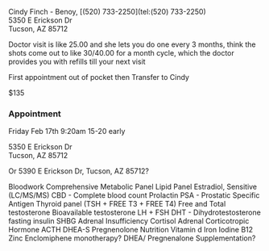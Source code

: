 Cindy Finch - Benoy,
[(520) 733-2250](tel:(520) 733-2250)  
5350 E Erickson Dr  
Tucson, AZ 85712


Doctor visit is like 25.00 and she lets you do one every 3 months, think the shots come out to like 30/40.00 for a month cycle, which the doctor provides you with refills till your next visit

First appointment out of pocket then Transfer to Cindy

$135

### Appointment 

Friday Feb 17th 9:20am 15-20 early

5350 E Erickson Dr  
Tucson, AZ 85712

Or 5390 E Erickson Dr, Tucson, AZ 85712?

Bloodwork
		Comprehensive Metabolic Panel
		Lipid Panel
		Estradiol, Sensitive (LC/MS/MS)
		CBD - Complete blood count
		Prolactin
		PSA - Prostatic Specific Antigen
		Thyroid panel (TSH + FREE T3 + FREE T4)
		Free and Total testosterone
		Bioavailable testosterone
		LH + FSH
		DHT - Dihydrotestosterone
		fasting insulin
		SHBG
		Adrenal Insufficiency
			Cortisol
			Adrenal Corticotropic Hormone ACTH
			DHEA-S
			Pregnenolone
		Nutrition
			Vitamin d
			Iron
			Iodine
			B12
			Zinc
Enclomiphene monotherapy?
DHEA/ Pregnenalone Supplementation?